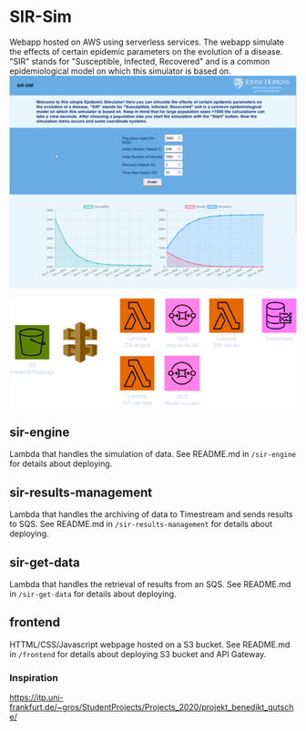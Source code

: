# SIR-Sim

Webapp hosted on AWS using serverless services. The webapp simulate the effects of certain epidemic parameters on the evolution of a disease. "SIR" stands for "Susceptible, Infected, Recovered" and is a common epidemiological model on which this simulator is based on.
![demo](/demo.gif)

![diagram](/diagram.png)

## sir-engine

Lambda that handles the simulation of data. See README.md in `/sir-engine` for details about deploying.

## sir-results-management

Lambda that handles the archiving of data to Timestream and sends results to SQS. See README.md in `/sir-results-management` for details about deploying.

## sir-get-data

Lambda that handles the retrieval of results from an SQS. See README.md in `/sir-get-data` for details about deploying.

## frontend

HTTML/CSS/Javascript webpage hosted on a S3 bucket. See README.md in `/frontend` for details about deploying S3 bucket and API Gateway.

### Inspiration
https://itp.uni-frankfurt.de/~gros/StudentProjects/Projects_2020/projekt_benedikt_gutsche/
